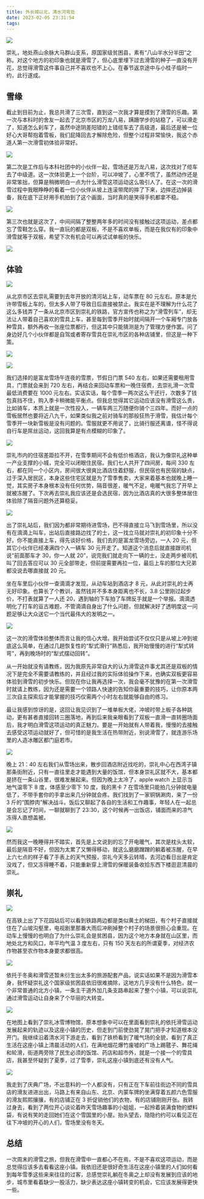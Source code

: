 ```yaml
---
title: 外长城以北，清水河弯处
date: 2023-02-05 23:31:54
tags:
---
```


![](/images/2023/chongli/14.jpg)

崇礼，地处燕山余脉大马群山支系，原国家级贫困县，素有“八山半水分半田”之称。对这个地方的初印象也就是滑雪了，但心底里埋下过去滑雪的种子一直没有开花，总觉得滑雪这件事自己并不喜欢也不上心。在春节返京途中与小桂子临时一约，此行遂成。

## 雪缘
截止到目前为止，我总共滑了三次雪，直到这一次我才算是摸到了滑雪的乐趣。第一次与本科时的舍友一起去了北京市区的万龙八易，蹒跚学步的站稳了，可以滑走了，知道怎么刹车了，虽然中途阴差阳错的上错缆车去了高级道，最后还是被一位好心大哥帮抱着雪板，我们屁降回去才解除危险，但整个过程非常愉快，我这个赤道人第一次滑雪初体验非常好。

![](/images/2023/chongli/1.JPG)

第二次是工作后与本科社团中的小伙伴一起，雪场还是万龙八易，这次找对了缆车去了中级道。这一次体验更上一个台阶，可以冲坡了，心里不慌了，虽然动作还是非常笨拙，但算是稍微明白一点为什么滑雪这项运动这么吸引人了。在这一次的滑雪过程中我眼睁睁的看着一位小伙伴从坡上连滚带爬的摔了下来，边摔还边掉装备，我在底下正好用手机拍到了这个画面，当时真的是笑得手机都拿不稳。

![](/images/2023/chongli/2.jpg)

第三次也就是这次了，中间间隔了整整两年多的时间没有接触过这项运动，差点都忘了雪鞋怎么穿。我一直玩的都是双板，不是不喜欢单板，而是在我仅有的印象中滑雪就等于双板，希望下次有机会可以再试试单板的快乐。

![](/images/2023/chongli/3.jpg)

## 体验
![](/images/2023/chongli/4.jpg)

从北京市区去崇礼需要到去年开放的清河站上车，动车票在 80 元左右。原本是允许带雪板上车的，但太多人带了导致日后直接被禁止。我实在是不理解为什么花了这么多钱弄了一条从北京市区到崇礼的铁路，官方宣传也称之为“滑雪列车”，却无法让人带着自己喜欢的雪具上车，甚至每到雪季开始时就间隔开一个车厢专门放各种雪具，额外再收一张座位票都行，但这其中只能猜测是为了管理方便作罢。问了身边好几个小伙伴都是自驾或者寄存雪具在崇礼市区的各种店铺里，但这是一种下策。

![](/images/2023/chongli/0.png)

![](/images/2023/chongli/5.jpg)

我们选择的是富龙雪场午连夜的雪票，节假日门票 540 左右，如果还需要租用雪具，门票就会来到 720 左右，再结合来回动车票和一晚住宿费，去崇礼滑一次雪最低消费要在 1000 元左右。实话实话，每个雪季一两次这么干还行，次数多了钱包真挡不住，购入季卡稍微能平衡点。但我总觉得其它运动应该没有滑雪这么贵，比如骑车，本质上就是一次性投入，一辆车两三万随便你骑个三四年。而好一点的雪板居然也要将近八九千，如果类似我之前对骑车的那般狂热于滑雪，我估计每个雪季开一块新雪板是没有问题的。雪服就更不用说了，比骑行服还离谱，怪不得说自行车是屌丝运动，这回我算是有点模糊的印象了。

![](/images/2023/chongli/6.jpg)

崇礼市内的住宿差距拉不开，在雪季期间不会有低价格酒店，我认为像崇礼这种单一产业支撑的小城，完全可以闭眼住民宿。我们七人共开了四间房，每间 330 左右，都在同一个小区内，房间很大很爽比酒店住着舒服，但民宿也有民宿的缺点，过于深入居民区，本身这些住宅区就是为了雪季售卖，大家来着基本也就晚上睡一觉，其实房子本身根本没有任何优势，隔音很差，暖气不足，电暖气我忘了开早上就被冻醒了。下次再去崇礼我应该还是会选民宿，因为比酒店真的大很多整体居住体验除了隔音问题外还算稳妥。

![](/images/2023/chongli/7.jpg)

出了崇礼站后，我们因为都非常期待进雪场，巴不得直接立马飞到雪场里，所以没有在滴滴上叫车，出站后直接路边找了的士，这一找立马就对崇礼的初印象十分不好。你不能直接上车，得先谈好价格，我们去的是富龙雪场旁边，一人 20 元，但其它小伙伴已经凑满四个人一辆车 30 元开走了。知道这个消息后就直接跟司机说“前面那车才 30，你一人就 20”，说完我们就走向下一辆的士，没走两步被司机叫了回去答应可以 30 元全部带走，但前提需要再拉一位，最后上车的那位大兄弟都没说去哪直接就 20 元。

坐在车里后小伙伴一查滴滴才发现，从动车站到酒店才 8 元，从此对崇礼的士再无好印象。也算长了个教训，虽然钱并不多本身距离也不长，3.8 公里刚过起步价，不打表就算了一人还 20，遇到轴的下车拍了车牌反手就是一个举报。滴滴透明化了打车的亘古难题，不管滴滴自身出了什么问题，但就解决好了透明度这一问题足够让大众送它一个当代最伟大的发明之一。

![](/images/2023/chongli/8.jpg)

这一次的滑雪体验整体而言让我的信心大增。我开始尝试不仅仅只是从坡上冲到坡底这么简单，在通过几趟恢复性的“犁式滑行”熟悉后，我开始慢慢的进行“犁式转弯”，再到晚场时的“犁式摆动回转”。

从一开始就没有请教练，因为我原先非常自大的认为滑雪这件事尤其还是双板的情况下是完全不需要请教练的，并且经过我的实际体验操作下来，也确实双板更容易体验到滑雪的初步快乐。但现在你让我再选择一次，我会毫不犹豫的在第一次滑雪时就请上教练，因为还是需要一个领路人快速的告知你最重要的技巧，让你原本两三次自主探索后才能掌握的技巧仅需两个小时左右就能够自由的练习。

最让我感到惊讶的是，这回让我见识到了一堆单板大佬，冲坡时带上板子各种跳动，更有甚者直接回转三圈落地，再到后来我亲眼看到了双板一直滑一直转圈场面后，我才明白滑雪这项运动的真正魅力。要是一开始就有人带着我，慢慢的去接触去感受这项运动就好了，但可惜的是我生活在热带附近，别说滑雪了，就连游乐场里的人造冰雕区都门庭若市。

![](/images/2023/chongli/9.jpg)

晚上 21：40 左右我们从雪场出来，散步回酒店附近找吃的，崇礼中心在西湾子镇那条街附近，只有一直往里走才能遇到大量的饭馆，但本身崇礼区就不大，基本都是挤在一条山谷里，很难发展起来。但因为晚上太冷了，apple watch 上显示当地气温零下 8 度，体感至少零下 10 度，我的黑卡 7 在雪场里只能拍几分钟就电量低了，不带手套你的手拿出来几分钟就会疼。我们找到了一家铜锅涮肉，来了一份 3 斤的“围脖肉”解决战斗。饭后又聊起了各自的生活和工作趣事，年轻人在一起总是会忘记了时间，一聊就聊到了 23:30，这个时候再一出饭店，铺面而来的凉气冻得人直想盖被。

![](/images/2023/chongli/12.jpg)

然而我这一晚睡得并不踏实，首先是上文说到的忘了开电暖气，其次是枕头太软，最后是隔音不好，但因为太累了又懒得移动，就这么磨磨蹭蹭的躺着被冻醒，在早上六七点的样子看了手表上的天气预报，崇礼今天多云转晴，去河边看日出是肯定没戏了，但又冻得睡不着，只能重新穿上滑雪的保暖装备收拾东西下楼逛逛清晨的崇礼。

## 崇礼

![](/images/2023/chongli/10.jpg)

在高铁上出了下花园站后可以看到铁路两边都是类似黄土的梯田，有个村子直接就住在了山坡沟壑里，电视剧里那番大雨后冲刷掉整个村子的场景很担心会重现。在动车上慢慢的也明白了为什么崇礼会是贫困县，因为这个地方本身就在山区里，而地处北方和风口，年平均气温 3 度左右，只有 150 天左右的所谓夏季，对经济农作物甚至农作物本身要求都很高。

![](/images/2023/chongli/11.jpg)

依托于冬奥和滑雪还暂未衍生出太多的旅游配套产品，说实话如果不是因为滑雪本身，我怀疑崇礼这个国家级贫困县依旧很难摘除，这地方几乎没有什么特色，就一个非常普通的北方小镇，一条主干道外加几条支路串起来了整个小镇，可以说崇礼通过滑雪运动让自身来了个华丽的大转变。

![](/images/2023/chongli/15.jpg)

在地图上看到了崇礼冰雪博物馆，原本想象中可以在里面看到崇礼的依托滑雪运动发展起来的轨迹以及这座小镇的历史，但走到门前使劲晃了晃门把手才知道根本没开门。我继续沿着清水河下游走去，看到了铁桥看到了暖气场的全貌，看到了真正生活在这座小镇上清晨活动的人们，在满地烟花爆竹废墟的广场上踢毽子、舞花绳和轮滑，街道两旁除了民生必须的饭馆、药店和超市外，就是一个接一个的雪具店，我甚至怀疑到了夏季，过了雪季，崇礼这座小镇到底还有没有人气。

![](/images/2023/chongli/13.jpg)

我走到了庆典广场，不出意料的一个人都没有，只有正在下车前往街边不同的雪具店的滑友进进出出，马路上有来自山东、北京、内蒙车牌的坐满穿着五颜六色雪服的滑友熙熙攘攘，有的店铺正在 3 折促销他们的衣物，有的店铺刚刚开张。我转过身去，看到了两位开心谈论着昨天雪场趣事的小姐姐，一起拎着装满食物的塑料袋，有说有笑的走回她们在这个雪国里的小屋。抬头望去，隐隐约约可以看见正在往下冲坡的开心的人们，雪场里没有冬天。

## 总结
一次周末的滑雪之旅，但我在滑雪中一直都心不在焉，不是不喜欢这项运动，而是总觉得应该多去看看这座小镇。我依旧还是很好奇生活在这座小镇里的人们如何看到每年雪季这些来来往往的过客，总感觉崇礼躺在冬奥之上却没有发展到应该的地步，城市里看着缺少一股活力，缺少表达这座小镇转变的机会，它应该发展得更快一些。